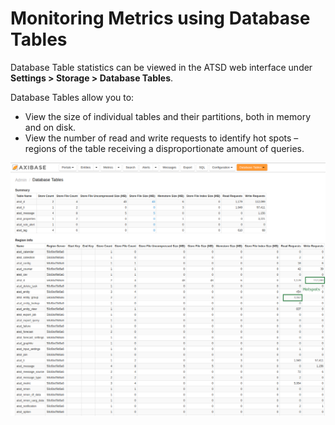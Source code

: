 # Monitoring Metrics using Database Tables

Database Table statistics can be viewed in the ATSD web interface under
**Settings > Storage > Database Tables**.

Database Tables allow you to:

* View the size of individual tables and their partitions, both in memory and on disk.
* View the number of read and write requests to identify hot spots – regions of the table receiving a disproportionate amount of queries.

![](./images/atsd_data_tables_new.png "database_tables_atsd")
